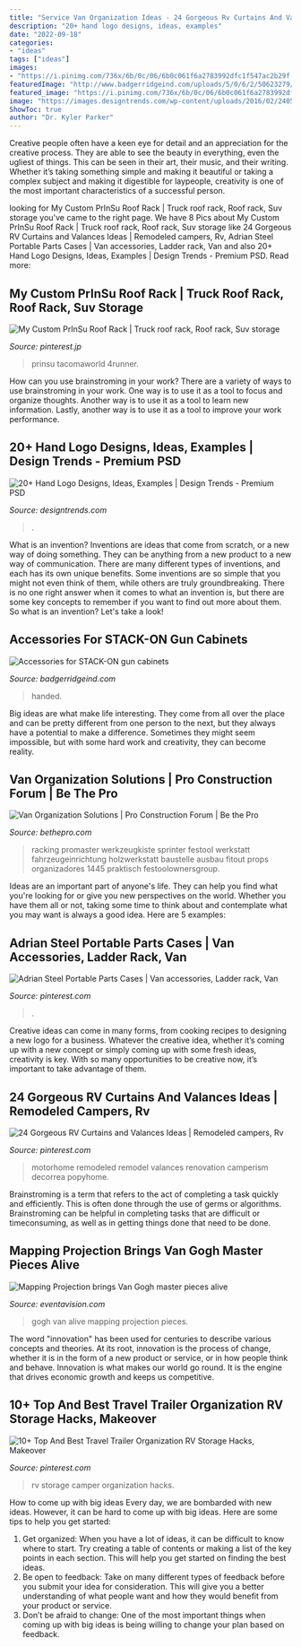 ```yaml
---
title: "Service Van Organization Ideas - 24 Gorgeous Rv Curtains And Valances Ideas"
description: "20+ hand logo designs, ideas, examples"
date: "2022-09-18"
categories:
- "ideas"
tags: ["ideas"]
images:
- "https://i.pinimg.com/736x/6b/0c/06/6b0c061f6a2783992dfc1f547ac2b29f.jpg"
featuredImage: "http://www.badgerridgeind.com/uploads/5/0/6/2/50623279/cabinet-done_orig.jpg"
featured_image: "https://i.pinimg.com/736x/6b/0c/06/6b0c061f6a2783992dfc1f547ac2b29f.jpg"
image: "https://images.designtrends.com/wp-content/uploads/2016/02/24051839/Brilliant-Hand-Logo-With-Flames-Finger.jpg"
ShowToc: true
author: "Dr. Kyler Parker"
---
```



Creative people often have a keen eye for detail and an appreciation for the creative process. They are able to see the beauty in everything, even the ugliest of things. This can be seen in their art, their music, and their writing. Whether it’s taking something simple and making it beautiful or taking a complex subject and making it digestible for laypeople, creativity is one of the most important characteristics of a successful person.

	

		
looking for My Custom PrInSu Roof Rack | Truck roof rack, Roof rack, Suv storage you've came to the right page. We have 8 Pics about My Custom PrInSu Roof Rack | Truck roof rack, Roof rack, Suv storage like 24 Gorgeous RV Curtains and Valances Ideas | Remodeled campers, Rv, Adrian Steel Portable Parts Cases | Van accessories, Ladder rack, Van and also 20+ Hand Logo Designs, Ideas, Examples | Design Trends - Premium PSD. Read more:
		
    
## My Custom PrInSu Roof Rack | Truck Roof Rack, Roof Rack, Suv Storage

<img loading=lazy src="https://i.pinimg.com/736x/cb/b7/d1/cbb7d13ca82819d37010f37d4f8c398f.jpg" onerror="this.onerror=null;this.src='https://tse3.mm.bing.net/th?id=OIP.OyndSQDuJ0goFeZgXKVZFwHaJ3&amp;pid=15.1';" alt="My Custom PrInSu Roof Rack | Truck roof rack, Roof rack, Suv storage">

_Source: pinterest.jp_

>prinsu tacomaworld 4runner. 

	

How can you use brainstroming in your work?
There are a variety of ways to use brainstroming in your work. One way is to use it as a tool to focus and organize thoughts. Another way is to use it as a tool to learn new information. Lastly, another way is to use it as a tool to improve your work performance.

    
## 20+ Hand Logo Designs, Ideas, Examples | Design Trends - Premium PSD

<img loading=lazy src="https://images.designtrends.com/wp-content/uploads/2016/02/24051839/Brilliant-Hand-Logo-With-Flames-Finger.jpg" onerror="this.onerror=null;this.src='https://tse2.mm.bing.net/th?id=OIP.RbG_iSPofPQutuJ38nvBlwHaDl&amp;pid=15.1';" alt="20+ Hand Logo Designs, Ideas, Examples | Design Trends - Premium PSD">

_Source: designtrends.com_

>. 

	

What is an invention?
Inventions are ideas that come from scratch, or a new way of doing something. They can be anything from a new product to a new way of communication. There are many different types of inventions, and each has its own unique benefits. Some inventions are so simple that you might not even think of them, while others are truly groundbreaking. There is no one right answer when it comes to what an invention is, but there are some key concepts to remember if you want to find out more about them. So what is an invention? Let's take a look!

    
## Accessories For STACK-ON Gun Cabinets

<img loading=lazy src="http://www.badgerridgeind.com/uploads/5/0/6/2/50623279/cabinet-done_orig.jpg" onerror="this.onerror=null;this.src='https://tse1.mm.bing.net/th?id=OIP.z6oMyIGMdT5HrIb2AF1ImAHaJ3&amp;pid=15.1';" alt="Accessories for STACK-ON gun cabinets">

_Source: badgerridgeind.com_

>handed. 

	

Big ideas are what make life interesting. They come from all over the place and can be pretty different from one person to the next, but they always have a potential to make a difference. Sometimes they might seem impossible, but with some hard work and creativity, they can become reality.

    
## Van Organization Solutions | Pro Construction Forum | Be The Pro

<img loading=lazy src="https://bethepro.com/wp-content/uploads/2013/12/IMG_1445.jpg" onerror="this.onerror=null;this.src='https://tse4.mm.bing.net/th?id=OIP.r9zskYuMT4IvF-3IdWIwKAHaJ4&amp;pid=15.1';" alt="Van Organization Solutions | Pro Construction Forum | Be the Pro">

_Source: bethepro.com_

>racking promaster werkzeugkiste sprinter festool werkstatt fahrzeugeinrichtung holzwerkstatt baustelle ausbau fitout props organizadores 1445 praktisch festoolownersgroup. 

	

Ideas are an important part of anyone's life. They can help you find what you're looking for or give you new perspectives on the world. Whether you have them all or not, taking some time to think about and contemplate what you may want is always a good idea. Here are 5 examples: 

    
## Adrian Steel Portable Parts Cases | Van Accessories, Ladder Rack, Van

<img loading=lazy src="https://i.pinimg.com/736x/87/a9/93/87a993704eef315c52289164523d9087.jpg" onerror="this.onerror=null;this.src='https://tse1.mm.bing.net/th?id=OIP.2Tx4k1SGOvykAnPN4uuAWAHaLH&amp;pid=15.1';" alt="Adrian Steel Portable Parts Cases | Van accessories, Ladder rack, Van">

_Source: pinterest.com_

>. 

	

Creative ideas can come in many forms, from cooking recipes to designing a new logo for a business. Whatever the creative idea, whether it’s coming up with a new concept or simply coming up with some fresh ideas, creativity is key. With so many opportunities to be creative now, it’s important to take advantage of them.

    
## 24 Gorgeous RV Curtains And Valances Ideas | Remodeled Campers, Rv

<img loading=lazy src="https://i.pinimg.com/736x/6b/0c/06/6b0c061f6a2783992dfc1f547ac2b29f.jpg" onerror="this.onerror=null;this.src='https://tse3.mm.bing.net/th?id=OIP.ePYzemKQhG2pRJvBmphRpQHaLH&amp;pid=15.1';" alt="24 Gorgeous RV Curtains and Valances Ideas | Remodeled campers, Rv">

_Source: pinterest.com_

>motorhome remodeled remodel valances renovation camperism decorrea popyhome. 

	

Brainstroming is a term that refers to the act of completing a task quickly and efficiently. This is often done through the use of germs or algorithms. Brainstroming can be helpful in completing tasks that are difficult or timeconsuming, as well as in getting things done that need to be done.

    
## Mapping Projection Brings Van Gogh Master Pieces Alive

<img loading=lazy src="http://eventavision.com/wp-content/uploads/2016/06/van-gogh-picture.jpg" onerror="this.onerror=null;this.src='https://tse1.mm.bing.net/th?id=OIP.PRlPzqyXlWkNCG61dDoWpQHaE8&amp;pid=15.1';" alt="Mapping Projection brings Van Gogh master pieces alive">

_Source: eventavision.com_

>gogh van alive mapping projection pieces. 

	

The word "innovation" has been used for centuries to describe various concepts and theories. At its root, innovation is the process of change, whether it is in the form of a new product or service, or in how people think and behave. Innovation is what makes our world go round. It is the engine that drives economic growth and keeps us competitive.

    
## 10+ Top And Best Travel Trailer Organization RV Storage Hacks, Makeover

<img loading=lazy src="https://i.pinimg.com/736x/12/c8/62/12c862c9bd5fbd0f313b8bd0cbefc204.jpg" onerror="this.onerror=null;this.src='https://tse4.mm.bing.net/th?id=OIP.TmV35fgZVEFYjn79L0DSMQHaJ1&amp;pid=15.1';" alt="10+ Top And Best Travel Trailer Organization RV Storage Hacks, Makeover">

_Source: pinterest.com_

>rv storage camper organization hacks. 

	

How to come up with big ideas
Every day, we are bombarded with new ideas. However, it can be hard to come up with big ideas. Here are some tips to help you get started: 
1. Get organized: When you have a lot of ideas, it can be difficult to know where to start. Try creating a table of contents or making a list of the key points in each section. This will help you get started on finding the best ideas. 
2. Be open to feedback: Take on many different types of feedback before you submit your idea for consideration. This will give you a better understanding of what people want and how they would benefit from your product or service. 
3. Don’t be afraid to change: One of the most important things when coming up with big ideas is being willing to change your plan based on feedback.

